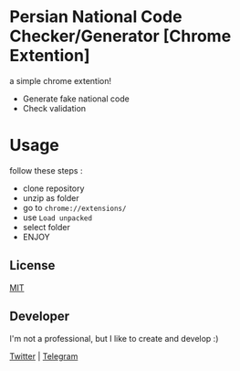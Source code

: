 
# Persian National Code Checker/Generator [Chrome Extention]

a simple chrome extention!
- Generate fake national code 
- Check validation

# Usage

follow these steps :

- clone repository
- unzip as folder
- go to ``chrome://extensions/``
- use ``Load unpacked``
- select folder
- ENJOY


## License

[MIT](https://choosealicense.com/licenses/mit/)


## Developer

I'm not a professional, but I like to create and develop :)

[Twitter](https://twitter.com/pedramgholizade) | [Telegram](https://t.me/pedramgholizadeh)

